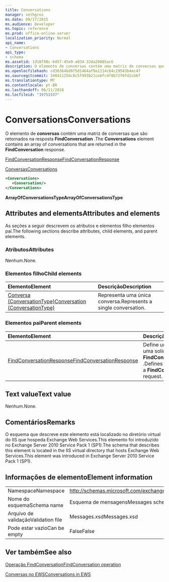 ```yaml
---
title: Conversations
manager: sethgros
ms.date: 09/17/2015
ms.audience: Developer
ms.topic: reference
ms.prod: office-online-server
localization_priority: Normal
api_name:
- Conversations
api_type:
- schema
ms.assetid: 1d18f98c-6457-45e9-a934-32da20885ac6
description: O elemento de conversas contém uma matriz de conversas que são retornados na resposta FindConversation.
ms.openlocfilehash: cd36364bd975d1464af9a1114c64c29543b4ec47
ms.sourcegitcommit: 34041125dc8c5f993b21cebfc4f8b72f0fd2cb6f
ms.translationtype: MT
ms.contentlocale: pt-BR
ms.lasthandoff: 06/11/2018
ms.locfileid: "19751537"
---
```

# <a name="conversations"></a><span data-ttu-id="b987f-103">Conversations</span><span class="sxs-lookup"><span data-stu-id="b987f-103">Conversations</span></span>

<span data-ttu-id="b987f-104">O elemento de **conversas** contém uma matriz de conversas que são retornados na resposta **FindConversation** .</span><span class="sxs-lookup"><span data-stu-id="b987f-104">The **Conversations** element contains an array of conversations that are returned in the **FindConversation** response.</span></span> 
  
[<span data-ttu-id="b987f-105">FindConversationResponse</span><span class="sxs-lookup"><span data-stu-id="b987f-105">FindConversationResponse</span></span>](findconversationresponse.md)
  
[<span data-ttu-id="b987f-106">Conversas</span><span class="sxs-lookup"><span data-stu-id="b987f-106">Conversations</span></span>](conversations-ex15websvcsotherref.md)
  
```xml
<Conversations>
   <Conversation/>
</Conversations>
```

 <span data-ttu-id="b987f-107">**ArrayOfConversationsType**</span><span class="sxs-lookup"><span data-stu-id="b987f-107">**ArrayOfConversationsType**</span></span>
## <a name="attributes-and-elements"></a><span data-ttu-id="b987f-108">Attributes and elements</span><span class="sxs-lookup"><span data-stu-id="b987f-108">Attributes and elements</span></span>

<span data-ttu-id="b987f-109">As seções a seguir descrevem os atributos e elementos filho elementos pai.</span><span class="sxs-lookup"><span data-stu-id="b987f-109">The following sections describe attributes, child elements, and parent elements.</span></span>
  
### <a name="attributes"></a><span data-ttu-id="b987f-110">Atributos</span><span class="sxs-lookup"><span data-stu-id="b987f-110">Attributes</span></span>

<span data-ttu-id="b987f-111">Nenhum.</span><span class="sxs-lookup"><span data-stu-id="b987f-111">None.</span></span>
  
### <a name="child-elements"></a><span data-ttu-id="b987f-112">Elementos filho</span><span class="sxs-lookup"><span data-stu-id="b987f-112">Child elements</span></span>

|<span data-ttu-id="b987f-113">**Elemento**</span><span class="sxs-lookup"><span data-stu-id="b987f-113">**Element**</span></span>|<span data-ttu-id="b987f-114">**Descrição**</span><span class="sxs-lookup"><span data-stu-id="b987f-114">**Description**</span></span>|
|:-----|:-----|
|[<span data-ttu-id="b987f-115">Conversa (ConversationType)</span><span class="sxs-lookup"><span data-stu-id="b987f-115">Conversation (ConversationType)</span></span>](conversation-conversationtype.md) <br/> |<span data-ttu-id="b987f-116">Representa uma única conversa.</span><span class="sxs-lookup"><span data-stu-id="b987f-116">Represents a single conversation.</span></span>  <br/> |
   
### <a name="parent-elements"></a><span data-ttu-id="b987f-117">Elementos pai</span><span class="sxs-lookup"><span data-stu-id="b987f-117">Parent elements</span></span>

|<span data-ttu-id="b987f-118">**Elemento**</span><span class="sxs-lookup"><span data-stu-id="b987f-118">**Element**</span></span>|<span data-ttu-id="b987f-119">**Descrição**</span><span class="sxs-lookup"><span data-stu-id="b987f-119">**Description**</span></span>|
|:-----|:-----|
|[<span data-ttu-id="b987f-120">FindConversationResponse</span><span class="sxs-lookup"><span data-stu-id="b987f-120">FindConversationResponse</span></span>](findconversationresponse.md) <br/> |<span data-ttu-id="b987f-121">Define uma resposta a uma solicitação **FindConversation** .</span><span class="sxs-lookup"><span data-stu-id="b987f-121">Defines a response to a **FindConversation** request.</span></span>  <br/> |
   
## <a name="text-value"></a><span data-ttu-id="b987f-122">Text value</span><span class="sxs-lookup"><span data-stu-id="b987f-122">Text value</span></span>

<span data-ttu-id="b987f-123">Nenhum.</span><span class="sxs-lookup"><span data-stu-id="b987f-123">None.</span></span>
  
## <a name="remarks"></a><span data-ttu-id="b987f-124">Comentários</span><span class="sxs-lookup"><span data-stu-id="b987f-124">Remarks</span></span>

<span data-ttu-id="b987f-125">O esquema que descreve este elemento está localizado no diretório virtual do IIS que hospeda Exchange Web Services.This elemento foi introduzido no Exchange Server 2010 Service Pack 1 (SP1).</span><span class="sxs-lookup"><span data-stu-id="b987f-125">The schema that describes this element is located in the IIS virtual directory that hosts Exchange Web Services.This element was introduced in Exchange Server 2010 Service Pack 1 (SP1).</span></span>
  
## <a name="element-information"></a><span data-ttu-id="b987f-126">Informações de elemento</span><span class="sxs-lookup"><span data-stu-id="b987f-126">Element information</span></span>

|||
|:-----|:-----|
|<span data-ttu-id="b987f-127">Namespace</span><span class="sxs-lookup"><span data-stu-id="b987f-127">Namespace</span></span>  <br/> |http://schemas.microsoft.com/exchange/services/2006/messages  <br/> |
|<span data-ttu-id="b987f-128">Nome do esquema</span><span class="sxs-lookup"><span data-stu-id="b987f-128">Schema name</span></span>  <br/> |<span data-ttu-id="b987f-129">Esquema de mensagens</span><span class="sxs-lookup"><span data-stu-id="b987f-129">Messages schema</span></span>  <br/> |
|<span data-ttu-id="b987f-130">Arquivo de validação</span><span class="sxs-lookup"><span data-stu-id="b987f-130">Validation file</span></span>  <br/> |<span data-ttu-id="b987f-131">Messages.xsd</span><span class="sxs-lookup"><span data-stu-id="b987f-131">Messages.xsd</span></span>  <br/> |
|<span data-ttu-id="b987f-132">Pode estar vazio</span><span class="sxs-lookup"><span data-stu-id="b987f-132">Can be empty</span></span>  <br/> |<span data-ttu-id="b987f-133">False</span><span class="sxs-lookup"><span data-stu-id="b987f-133">False</span></span>  <br/> |
   
## <a name="see-also"></a><span data-ttu-id="b987f-134">Ver também</span><span class="sxs-lookup"><span data-stu-id="b987f-134">See also</span></span>



[<span data-ttu-id="b987f-135">Operação FindConversation</span><span class="sxs-lookup"><span data-stu-id="b987f-135">FindConversation operation</span></span>](findconversation-operation.md)


[<span data-ttu-id="b987f-136">Conversas no EWS</span><span class="sxs-lookup"><span data-stu-id="b987f-136">Conversations in EWS</span></span>](http://msdn.microsoft.com/library/91e64629-db6c-4c94-9dcb-d386232e8467%28Office.15%29.aspx)


